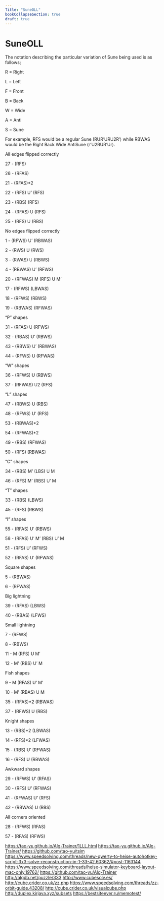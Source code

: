```yaml
---
Title: "SuneOLL"
bookCollapseSection: true
draft: true
---
```


# SuneOLL

The notation describing the particular variation of Sune being used is as follows;

R = Right

L = Left

F = Front

B = Back

W = Wide

A = Anti

S = Sune


For example, RFS would be a regular Sune (RUR’URU2R’) while RBWAS would be the Right Back Wide AntiSune (r’U2RUR’Ur).


All edges flipped correctly


27 - (RFS)

26 - (RFAS)

21 - (RFAS)*2

22 - (RFS) U’ (RFS)

23 - (RBS) (RFS)

24 - (RFAS) U (RFS)

25 - (RFS) U (RBS)


No edges flipped correctly


1 - (RFWS) U’ (RBWAS)

2 - (RWS) U (RWS)

3 - (RWAS) U (RBWS)

4 - (RBWAS) U’ (RFWS)

20 - (RFWAS) M (RFS) U M’

17 - (RFWS) (LBWAS)

18 - (RFWS) (RBWS)

19 - (RBWAS) (RFWAS)


“P” shapes


31 - (RFAS) U (RFWS)

32 - (RBAS) U’ (RBWS)

43 - (RBWS) U’ (RBWAS)

44 - (RFWS) U (RFWAS)


“W” shapes


36 - (RFWS) U (RBWS)

37 - (RFWAS) U2 (RFS)


“L” shapes


47 - (RBWS) U (RBS)

48 - (RFWS) U’ (RFS)

53 - (RBWAS)*2

54 - (RFWAS)*2

49 - (RBS) (RFWAS)

50 - (RFS) (RBWAS)


“C” shapes


34 - (RBS) M’ (LBS) U M

46 - (RFS) M’ (RBS) U’ M


“T” shapes


33 - (RBS) (LBWS)

45 - (RFS) (RBWS)


“I” shapes


55 - (RFAS) U’ (RBWS)

56 - (RFAS) U’ M’ (RBS) U’ M

51 - (RFS) U’ (RFWS)

52 - (RFAS) U’ (RFWAS)


Square shapes


5 - (RBWAS)

6 - (RFWAS)


Big lightning


39 -  (RFAS) (LBWS)

40 -  (RBAS) (LFWS)


Small lightning


7 - (RFWS)

8 - (RBWS)

11 - M (RFS) U M’

12 - M’ (RBS) U’ M


Fish shapes


9 - M (RFAS) U’ M’

10 - M’ (RBAS) U M

35 - (RFAS)*2 (RBWAS)

37 - (RFWS) U (RBS)


Knight shapes


13 - (RBS)*2 (LBWAS)

14 - (RFS)*2 (LFWAS)

15 - (RBS) U’ (RFWAS)

16 - (RFS) U (RBWAS)


Awkward shapes


29 - (RFWS) U’ (RFAS)

30 - (RFS) U’ (RFWAS)

41 - (RFWAS) U’ (RFS)

42 - (RBWAS) U (RBS)


All corners oriented


28 - (RFWS) (RFAS)

57 - (RFAS) (RFWS)

https://tao-yu.github.io/Alg-Trainer/1LLL.html
https://tao-yu.github.io/Alg-Trainer/
https://github.com/tao-yu/tsim
https://www.speedsolving.com/threads/new-qwerty-to-heise-autohotkey-script-3x3-solve-reconstruction-in-1-33-42.60362/#post-1163144
https://www.speedsolving.com/threads/heise-simulator-keyboard-layout-mac-only.19762/
https://github.com/tao-yu/Alg-Trainer
http://algdb.net/puzzle/333
http://www.cubesolv.es/
http://cube.crider.co.uk/zz.php
https://www.speedsolving.com/threads/zz-orbit-guide.43208/
http://cube.crider.co.uk/visualcube.php
http://duplex.kirjava.xyz/subsets
https://bestsiteever.ru/memotest/
